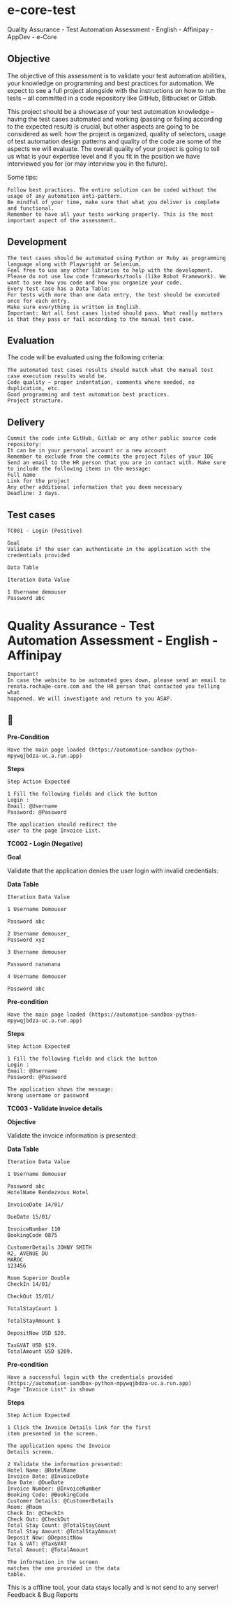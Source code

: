 # e-core-test
Quality Assurance - Test Automation Assessment - English - Affinipay - AppDev - e-Core


## Objective

The objective of this assessment is to validate your test automation abilities, your knowledge on programming and best practices for automation. We expect to see a
full project alongside with the instructions on how to run the tests – all committed in a code repository like GitHub, Bitbucket or Gitlab.

This project should be a showcase of your test automation knowledge – having the test cases automated and working (passing or failing according to the expected
result) is crucial, but other aspects are going to be considered as well: how the project is organized, quality of selectors, usage of test automation design patterns and
quality of the code are some of the aspects we will evaluate. The overall quality of your project is going to tell us what is your expertise level and if you fit in the
position we have interviewed you for (or may interview you in the future).

Some tips:

```
Follow best practices. The entire solution can be coded without the usage of any automation anti-pattern.
Be mindful of your time, make sure that what you deliver is complete and functional.
Remember to have all your tests working properly. This is the most important aspect of the assessment.
```
## Development

```
The test cases should be automated using Python or Ruby as programming language along with Playwright or Selenium.
Feel free to use any other libraries to help with the development.
Please do not use low code frameworks/tools (like Robot Framework). We want to see how you code and how you organize your code.
Every test case has a Data Table:
For tests with more than one data entry, the test should be executed once for each entry.
Make sure everything is written in English.
Important: Not all test cases listed should pass. What really matters is that they pass or fail according to the manual test case.
```
## Evaluation

The code will be evaluated using the following criteria:

```
The automated test cases results should match what the manual test case execution results would be.
Code quality – proper indentation, comments where needed, no duplication, etc.
Good programming and test automation best practices.
Project structure.
```
## Delivery

```
Commit the code into GitHub, Gitlab or any other public source code repository:
It can be in your personal account or a new account
Remember to exclude from the commits the project files of your IDE
Send an email to the HR person that you are in contact with. Make sure to include the following items in the message:
Full name
Link for the project
Any other additional information that you deem necessary
Deadline: 3 days.
```
## Test cases

```
TC001 - Login (Positive)
```
```
Goal
Validate if the user can authenticate in the application with the credentials provided
```
```
Data Table
```
```
Iteration Data Value
```
```
1 Username demouser
Password abc
```
# Quality Assurance - Test Automation Assessment - English - Affinipay

```
Important!
In case the website to be automated goes down, please send an email to renata.rocha@e-core.com and the HR person that contacted you telling what
happened. We will investigate and return to you ASAP.
```
## 


**Pre-Condition**

```
Have the main page loaded (https://automation-sandbox-python-mpywqjbdza-uc.a.run.app)
```
**Steps**

```
Step Action Expected
```
```
1 Fill the following fields and click the button
Login :
Email: @Username
Password: @Password
```
```
The application should redirect the
user to the page Invoice List.
```
**TC002 - Login (Negative)**

**Goal**

Validate that the application denies the user login with invalid credentials:

**Data Table**

```
Iteration Data Value
```
```
1 Username Demouser
```
```
Password abc
```
```
2 Username demouser_
Password xyz
```
```
3 Username demouser
```
```
Password nananana
```
```
4 Username demouser
```
```
Password abc
```
**Pre-condition**

```
Have the main page loaded (https://automation-sandbox-python-mpywqjbdza-uc.a.run.app)
```
**Steps**

```
Step Action Expected
```
```
1 Fill the following fields and click the button
Login :
Email: @Username
Password: @Password
```
```
The application shows the message:
Wrong username or password
```
**TC003 - Validate invoice details**

**Objective**

Validate the invoice information is presented:

**Data Table**

```
Iteration Data Value
```
```
1 Username demouser
```
```
Password abc
HotelName Rendezvous Hotel
```
```
InvoiceDate 14/01/
```
```
DueDate 15/01/
```

```
InvoiceNumber 110
BookingCode 0875
```
```
CustomerDetails JOHNY SMITH
R2, AVENUE DU
MAROC
123456
```
```
Room Superior Double
CheckIn 14/01/
```
```
CheckOut 15/01/
```
```
TotalStayCount 1
```
```
TotalStayAmount $
```
```
DepositNow USD $20.
```
```
Tax&VAT USD $19.
TotalAmount USD $209.
```
**Pre-condition**

```
Have a successful login with the credentials provided (https://automation-sandbox-python-mpywqjbdza-uc.a.run.app)
Page "Invoice List" is shown
```
**Steps**

```
Step Action Expected
```
```
1 Click the Invoice Details link for the first
item presented in the screen.
```
```
The application opens the Invoice
Details screen.
```
```
2 Validate the information presented:
Hotel Name: @HotelName
Invoice Date: @InvoiceDate
Due Date: @DueDate
Invoice Number: @InvoiceNumber
Booking Code: @BookingCode
Customer Details: @CustomerDetails
Room: @Room
Check In: @CheckIn
Check Out: @CheckOut
Total Stay Count: @TotalStayCount
Total Stay Amount: @TotalStayAmount
Deposit Now: @DepositNow
Tax & VAT: @Tax&VAT
Total Amount: @TotalAmount
```
```
The information in the screen
matches the one provided in the data
table.
```


This is a offline tool, your data stays locally and is not send to any server!
Feedback & Bug Reports
